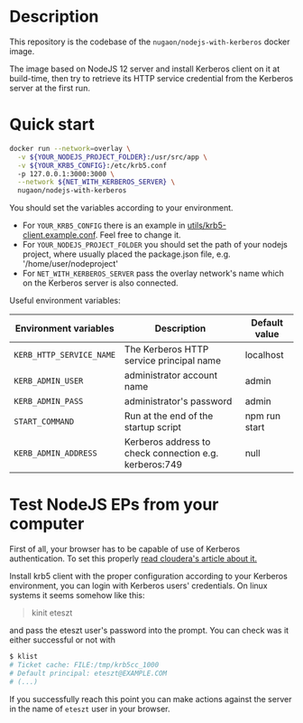 # Description

This repository is the codebase of the `nugaon/nodejs-with-kerberos` docker image.

The image based on NodeJS 12 server and install Kerberos client on it at build-time, 
then try to retrieve its HTTP service credential from the Kerberos server at the first run. 

# Quick start

```bash
docker run --network=overlay \
  -v ${YOUR_NODEJS_PROJECT_FOLDER}:/usr/src/app \
  -v ${YOUR_KRB5_CONFIG}:/etc/krb5.conf
  -p 127.0.0.1:3000:3000 \
  --network ${NET_WITH_KERBEROS_SERVER} \
  nugaon/nodejs-with-kerberos 
```

You should set the variables according to your environment.
- For `YOUR_KRB5_CONFIG` there is an example in [utils/krb5-client.example.conf](utils/krb5-client.example.conf). Feel free to change it.
- For `YOUR_NODEJS_PROJECT_FOLDER` you should set the path of your nodejs project, where usually placed the package.json file, e.g. '/home/user/nodeproject'
- For `NET_WITH_KERBEROS_SERVER` pass the overlay network's name which on the Kerberos server is also connected.

Useful environment variables:

| Environment variables    | Description                                                 | Default value            |
| ------------------------ | ----------------------------------------------------------- | ------------------------ |
| `KERB_HTTP_SERVICE_NAME` | The Kerberos HTTP service principal name                    | localhost                |
| `KERB_ADMIN_USER`        | administrator account name                                  | admin                    |
| `KERB_ADMIN_PASS`        | administrator's password                                    | admin                    |
| `START_COMMAND`          | Run at the end of the startup script                        | npm run start            |
| `KERB_ADMIN_ADDRESS`     | Kerberos address to check connection e.g. kerberos:749      | null                     |


# Test NodeJS EPs from your computer

First of all, your browser has to be capable of use of Kerberos authentication. To set this properly [read cloudera's article about it.](https://docs.cloudera.com/documentation/enterprise/latest/topics/cdh_sg_browser_access_kerberos_protected_url.html)

Install krb5 client with the proper configuration according to your Kerberos environment, you can login with Kerberos users' credentials.
On linux systems it seems somehow like this:

> kinit eteszt

and pass the eteszt user's password into the prompt. You can check was it either successful or not with

```bash
$ klist
# Ticket cache: FILE:/tmp/krb5cc_1000
# Default principal: eteszt@EXAMPLE.COM
# (...)
```

If you successfully reach this point you can make actions against the server in the name of `eteszt` user in your browser.